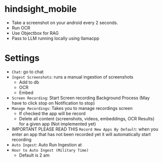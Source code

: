 # hindsight_mobile
* Take a screenshot on your android every 2 seconds.
* Run OCR
* Use Objectbox for RAG
* Pass to LLM running locally using llamacpp

# Settings
* `Chat`: go to chat
* `Ingest Screenshots`: runs a manual ingestion of screenshots
  * Add to db
  * OCR
  * Embed
* `Screen Recording`: Start Screen recording Background Process (May have to click stop on Notification to stop)
* `Manage Recordings`: Takes you to manage recordings screen
  * If checked the app will be record
  * Delete all content (screenshots, videos, embeddings, OCR Results) for a given app (Not implemented yet)
* IMPORTANT PLEASE READ THIS `Record New Apps By Default`: when you enter an app that has not been
    recorded yet it will automatically start recording
* `Auto Ingest`: Auto Run Ingestion at 
* `Hour to Auto Ingest (Military Time)`
  * Default is 2 am
